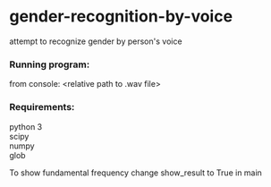 # gender-recognition-by-voice
attempt to recognize gender by person's voice

### Running program:
  from console: <python> <relative path to .wav file>

### Requirements:
  python 3<br>
  scipy<br>
  numpy<br>
  glob<br>
  
To show fundamental frequency change show_result to True in main
